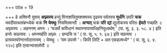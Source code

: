 +++
title = 19

+++
हे अश्विनौ युवाम् **अघ्न्यस्य** हन्तुं विनाशयितुमशक्यस्य दृढस्य पर्वतस्य **मूर्धनि** उपरि **चक्र** भवदीयरथसंबन्ध्येकं चक्रं **नि** **येमथुः** नियमितवन्तौ । **अन्यत्** चक्रं **परि** **द्यां** द्युलोकस्य परितः **ईयते** गच्छति ॥ अघ्न्यस्य । अहननम् अघ्नः । ‘घञर्थे कविधानं स्थास्नापाव्यधिहनियुध्यर्थम् ' (पा. सू. ३. ३. ५८. ४ ) इति हन्तेः कप्रत्ययः । अघ्नमर्हति अघ्न्यः । छन्दसि च ' ( पा. सू. ५. १. ६७ ) इति यप्रत्ययः । प्रत्ययस्वरेणान्तोदात्तत्वम् । येमथुः । ‘यम उपरमे '। किति लिटि • अत एकहल्मध्ये° ' ( पा. सू. ६. ४. १२०) इति एत्वाभ्यासलोपौ ॥